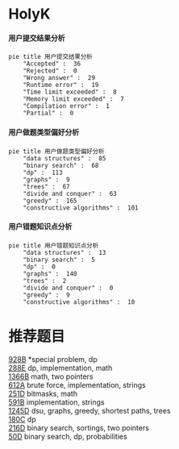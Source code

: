 # HolyK

<!-- tabs:start -->



#### **用户提交结果分析**

```mermaid
pie title 用户提交结果分析
    "Accepted" :  36
    "Rejected" :  0
    "Wrong answer" :  29
    "Runtime error" :  19
    "Time limit exceeded" :  8
    "Memory limit exceeded" :  7
    "Compilation error" :  1
    "Partial" :  0
```

#### **用户做题类型偏好分析**

```mermaid
pie title 用户做题类型偏好分析
    "data structures" :  85
    "binary search" :  68
    "dp" :  113
    "graphs" :  9
    "trees" :  67
    "divide and conquer" :  63
    "greedy" :  165
    "constructive algorithms" :  101
```
#### **用户错题知识点分析**

```mermaid
pie title 用户错题知识点分析
    "data structures" :  13
    "binary search" :  5
    "dp" :  0
    "graphs" :  140
    "trees" :  2
    "divide and conquer" :  0
    "greedy" :  9
    "constructive algorithms" :  10
```



<!-- tabs:end -->
# 推荐题目
[928B](https://codeforces.com/contest/928/problem/B)		*special problem,
                        dp		  
[288E](https://codeforces.com/contest/288/problem/E)		dp,
                        implementation,
                        math		  
[1366B](https://codeforces.com/contest/1366/problem/B)		math,
                        two pointers		  
[612A](https://codeforces.com/contest/612/problem/A)		brute force,
                        implementation,
                        strings		  
[251D](https://codeforces.com/contest/251/problem/D)		bitmasks,
                        math		  
[591B](https://codeforces.com/contest/591/problem/B)		implementation,
                        strings		  
[1245D](https://codeforces.com/contest/1245/problem/D)		dsu,
                        graphs,
                        greedy,
                        shortest paths,
                        trees		  
[180C](https://codeforces.com/contest/180/problem/C)		dp		  
[216D](https://codeforces.com/contest/216/problem/D)		binary search,
                        sortings,
                        two pointers		  
[50D](https://codeforces.com/contest/50/problem/D)		binary search,
                        dp,
                        probabilities		  
